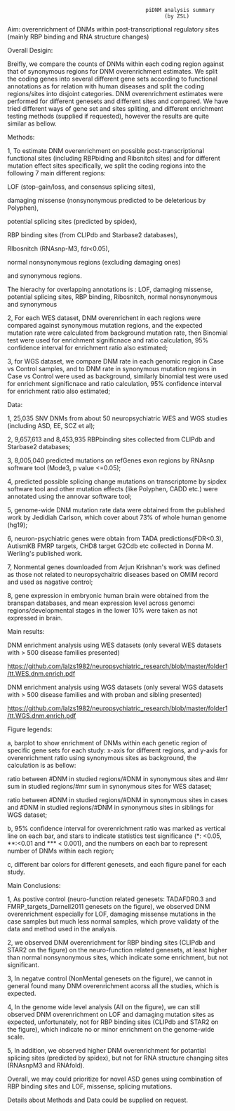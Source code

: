                                                 piDNM analysis summary
                                                      (by ZSL)


Aim: overenrichment of DNMs within post-transcriptional regulatory sites (mainly RBP binding and RNA structure changes)

Overall Desigin: 

Breifly, we compare the counts of DNMs within each coding region against that of synonymous regions for DNM overenrichment estimates. We split the coding genes into several different gene sets according to functional annotations as for relation with human diseases and split the coding regions/sites into disjoint categories. DNM overenrichment estimates were performed for different genesets and different sites and compared. We have tried different ways of gene set and sites spliting, and different enrichment testing methods (supplied if requested), however the results are quite similar as bellow.


Methods:

1, To estimate DNM overenrichment on possible post-transcriptional functional sites (including RBPbiding and Ribsnitch sites) and for different mutation effect sites specifically, we split the coding regions into the following 7 main different regions: 

LOF (stop-gain/loss, and consensus splicing sites), 

damaging missense (nonsynonymous predicted to be deleterious by Polyphen), 

potential splicing sites (predicted by spidex), 

RBP binding sites (from CLIPdb and Starbase2 databases),

RIbosnitch (RNAsnp-M3, fdr<0.05), 

normal nonsynonymous regions (excluding damaging ones) 

and synonymous regions. 

The hierachy for overlapping annotations is : LOF, damaging missense, potential splicing sites, RBP binding, Ribosnitch, normal nonsynonymous and synonymous 
 
2, For each WES dataset, DNM overenrichent in each regions were compared against synonymous mutation regions, and the expected mutation rate were calculated from background mutation rate, then Binomial test were used for enrichment significnace and ratio calculation, 95% confidence interval for enrichment ratio also estimated; 

3, for WGS dataset, we compare DNM rate in each genomic region in Case vs Control samples, and to DNM rate in synonymous mutation regions in Case vs Control were used as background, similarly binomial test were used for enrichment significnace and ratio calculation, 95% confidence interval for enrichment ratio also estimated;


Data:

1, 25,035 SNV DNMs from about 50 neuropsychiatric WES and WGS studies (including ASD, EE, SCZ et al);

2, 9,657,613 and 8,453,935 RBPbinding sites collected from CLIPdb and Starbase2 databases; 

3, 8,005,040 predicted mutations on refGenes exon regions by RNAsnp software tool (Mode3, p value <=0.05); 

4, predicted possible splicing change mutations on transcriptome by sipdex software tool and other mutation effects (like Polyphen, CADD etc.) were annotated using the annovar software tool;

5, genome-wide DNM mutation rate data were obtained from the published work by Jedidiah Carlson, which cover about 73% of whole human genome (hg19);

6, neuron-psychiatric genes were obtain from TADA predictions(FDR<0.3), AutismKB FMRP targets, CHD8 target G2Cdb etc collected in Donna M. Werling's published work. 

7, Nonmental genes downloaded from Arjun Krishnan's work was defined as those not related to neuropsychaitric diseases based on OMIM record and used as nagative control;

8, gene expression in embryonic human brain were obtained from the branspan databases, and mean expression level across genomci regions/developmental stages in the lower 10% were taken as not expressed in brain. 


Main results:

DNM enrichment analysis using WES datasets (only several WES datasets with > 500 disease families presented) 

https://github.com/lalzs1982/neuropsychiatric_research/blob/master/folder1/tt.WES.dnm.enrich.pdf

DNM enrichment analysis using WGS datasets (only several WGS datasets with > 500 disease families and with proban and sibling presented) 

https://github.com/lalzs1982/neuropsychiatric_research/blob/master/folder1/tt.WGS.dnm.enrich.pdf

Figure legends:

a, barplot to show enrichment of DNMs within each genetic region of specific gene sets for each study: x-axis for different regions, and y-axis for overenrichment ratio using synonymous sites as background, the calculation is as bellow:

ratio between #DNM in studied regions/#DNM in synonymous sites and #mr sum in studied regions/#mr sum in synonymous sites for WES dataset; 

ratio between #DNM in studied regions/#DNM in synonymous sites in cases and #DNM in studied regions/#DNM in synonymous sites in siblings for WGS dataset; 
 
b, 95% confidence interval for overenrichment ratio was marked as vertical line on each bar, and stars to indicate statistics test significance (*: <0.05, **:<0.01 and *** < 0.001), and the numbers on each bar to represent number of DNMs within each region;

c, different bar colors for different genesets, and each figure panel for each study.


Main Conclusions:

1, As postive control (neuro-function related genesets: TADAFDR0.3 and FMRP_targets_Darnell2011 genesets on the figure), we observed DNM overenrichment especially for LOF, damaging missense mutations in the case samples but much less normal samples, which prove validaty of the data and method used in the analysis. 

2, we observed DNM overenrichment for RBP binding sites (CLIPdb and STAR2 on the figure) on the neuro-function related genesets, at least higher than normal nonsynonymous sites, which indicate some enrichment, but not significant.

3, In negatve control (NonMental genesets on the figure), we cannot in general found many DNM overenrichment acorss all the studies, which is expected.

4, In the genome wide level analysis (All on the figure), we can still observed DNM overenrichment on LOF and damaging mutation sites as expected, unfortunately, not for RBP binding sites (CLIPdb and STAR2 on the figure), which indicate no or minor enrichment on the genome-wide scale.

5, In addition, we observed higher DNM overenrichment for potantial splicing sites (predicted by spidex), but not for RNA structure changing sites (RNAsnpM3 and RNAfold).

Overall, we may could prioritize for novel ASD genes using combination of RBP binding sites and LOF, missense, splicing mutations.  

Details about Methods and Data could be supplied on request. 


